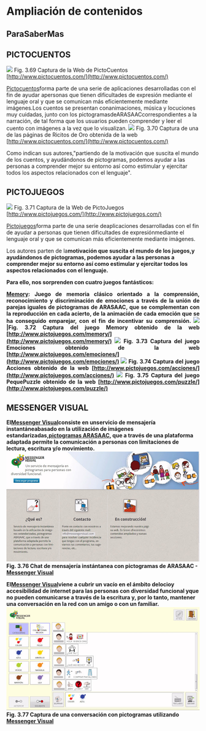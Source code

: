 
# Ampliación de contenidos

## ParaSaberMas

## PICTOCUENTOS
![](http://3.bp.blogspot.com/-2PlKqxadExU/UV_BijWhoyI/AAAAAAAAGFw/IPbpNliVDlY/s640/Pictocuentos+ARASAAC.jpg)
Fig. 3.69 Captura de la Web de PictoCuentos [http://www.pictocuentos.com/](http://www.pictocuentos.com/)

[Pictocuentos](http://www.pictocuentos.com/)forma parte de una serie de aplicaciones desarrolladas con el fin de ayudar apersonas que tienen dificultades de expresión mediante el lenguaje oral y que se comunican más eficientemente mediante imágenes.Los cuentos se presentan conanimaciones, música y locuciones muy cuidadas, junto con los pictogramasde[](http://arasaac.org/)ARASAACcorrespondientes a la narración, de tal forma que los usuarios pueden comprender y leer el cuento con imágenes a la vez que lo visualizan.
![](http://3.bp.blogspot.com/-3LidGAmi8iw/UV_CSWHJbBI/AAAAAAAAGF4/uLtCb-CGWZA/s640/Pictocuentos+ARASAAC.jpg)
Fig. 3.70 Captura de una de las páginas de Ricitos de Oro obtenida de la web [http://www.pictocuentos.com/](http://www.pictocuentos.com/) 

Como indican sus autores,"partiendo de la motivación que suscita el mundo de los cuentos, y ayudándonos de pictogramas, podemos ayudar a las personas a comprender mejor su entorno así como estimular y ejercitar todos los aspectos relacionados con el lenguaje".

## PICTOJUEGOS
![](http://4.bp.blogspot.com/-ppo8sDCcsEk/UlA7BWdD30I/AAAAAAAAGdI/rlkp72xeEW4/s640/Pictojuegos+Acciones+ARASAAC.png)
Fig. 3.71 Captura de la Web de PictoJuegos [http://www.pictojuegos.com/](http://www.pictojuegos.com/) 

[Pictojuegos](http://www.pictojuegos.com/)forma parte de una serie deaplicaciones desarrolladas con el fin de ayudar a personas que tienen dificultades de expresiónmediante el lenguaje oral y que se comunican más eficientemente mediante imágenes.

Los autores parten de la<strong style="text-align: justify;">motivación que suscita el mundo de los juegos,y ayudándonos de pictogramas, podemos ayudar a las personas a comprender mejor su entorno así como estimular y ejercitar todos los aspectos relacionados con el lenguaje.

Para ello, nos sorprenden con cuatro juegos fantásticos:

<strong style="text-align: left;">[Memory](http://www.pictojuegos.com/memory/): Juego de memoria clásico orientado a la comprensión, reconocimiento y discriminación de emociones a través de la unión de parejas iguales de pictogramas de ARASAAC, que se complementan con la reproducción en cada acierto, de la animación de cada emoción que se ha conseguido emparejar, con el fin de incentivar su comprensión.
![](http://4.bp.blogspot.com/-aN9E_bbcCZs/UlA8jcNvECI/AAAAAAAAGdU/8oZoASMb6kY/s640/Pictojuegos+Acciones+ARASAAC.png)
|Fig. 3.72 Captura del juego Memory obtenido de la web [http://www.pictojuegos.com/memory/](http://www.pictojuegos.com/memory/) 
![](http://3.bp.blogspot.com/-zkwlXPR97Go/UlA9KL3r8nI/AAAAAAAAGdc/kgms5I2twoM/s640/Pictojuegos+Emociones+ARASAAC.png)
Fig. 3.73 Captura del juego Emociones obtenido de la web [http://www.pictojuegos.com/emociones/](http://www.pictojuegos.com/emociones/) 
![](http://2.bp.blogspot.com/-PEWIgo8t9s0/UlA9m8x_hCI/AAAAAAAAGdk/yyqZ9mm7kys/s640/Pictojuegos+Acciones+ARASAAC.png)
Fig. 3.74 Captura del juego Acciones obtenido de la web [http://www.pictojuegos.com/acciones/](http://www.pictojuegos.com/acciones/) 
![](http://4.bp.blogspot.com/-H5qBDN3hlN0/UlA-K21PVAI/AAAAAAAAGds/936HcaVcCBs/s640/Pictojuegos+Pequepuzzle+ARASAAC.png)
Fig. 3.75 Captura del juego PequePuzzle obtenido de la web [http://www.pictojuegos.com/puzzle/](http://www.pictojuegos.com/puzzle/) 

## MESSENGER VISUAL

El[Messenger Visual](http://www.messengervisual.com/)consiste en unservicio de mensajería instantáneabasado en la utilización de imágenes estandarizadas,[pictogramas ARASAAC](http://arasaac.org/), que a través de una plataforma adaptada permite la comunicación a personas con limitaciones de lectura, escritura y/o movimiento.
![](img/Messenger_Visual_ARASAAC.jpg)
Fig. 3.76 Chat de mensajería instántanea con pictogramas de ARASAAC -  [Messenger Visual](http://www.fundmaresme.com/)

El[Messenger Visual](http://www.messengervisual.com/)viene a cubrir un vacío en el ámbito delocioy accesibilidad de internet para las personas con diversidad funcional yque no pueden comunicarse a través de la escritura y, por lo tanto, mantener una conversación en la red con un amigo o con un familiar.
![](img/Messenger_Visual.jpg)
Fig. 3.77 Captura de una conversación con pictogramas utilizando  [Messenger Visual](http://www.fundmaresme.com/)


